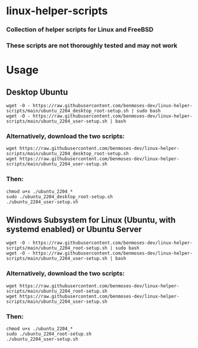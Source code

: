 # linux-helper-scripts
### Collection of helper scripts for Linux and FreeBSD
### These scripts are not thoroughly tested and may not work

# Usage
## Desktop Ubuntu
```
wget -O - https://raw.githubusercontent.com/benmoses-dev/linux-helper-scripts/main/ubuntu_2204_desktop_root-setup.sh | sudo bash
wget -O - https://raw.githubusercontent.com/benmoses-dev/linux-helper-scripts/main/ubuntu_2204_user-setup.sh | bash
```
### Alternatively, download the two scripts:
```
wget https://raw.githubusercontent.com/benmoses-dev/linux-helper-scripts/main/ubuntu_2204_desktop_root-setup.sh
wget https://raw.githubusercontent.com/benmoses-dev/linux-helper-scripts/main/ubuntu_2204_user-setup.sh
```
### Then:
```
chmod u+x ./ubuntu_2204_*
sudo ./ubuntu_2204_desktop_root-setup.sh
./ubuntu_2204_user-setup.sh
```
## Windows Subsystem for Linux (Ubuntu, with systemd enabled) or Ubuntu Server
```
wget -O - https://raw.githubusercontent.com/benmoses-dev/linux-helper-scripts/main/ubuntu_2204_root-setup.sh | sudo bash
wget -O - https://raw.githubusercontent.com/benmoses-dev/linux-helper-scripts/main/ubuntu_2204_user-setup.sh | bash
```
### Alternatively, download the two scripts:
```
wget https://raw.githubusercontent.com/benmoses-dev/linux-helper-scripts/main/ubuntu_2204_root-setup.sh
wget https://raw.githubusercontent.com/benmoses-dev/linux-helper-scripts/main/ubuntu_2204_user-setup.sh
```
### Then:
```
chmod u+x ./ubuntu_2204_*
sudo ./ubuntu_2204_root-setup.sh
./ubuntu_2204_user-setup.sh
```
